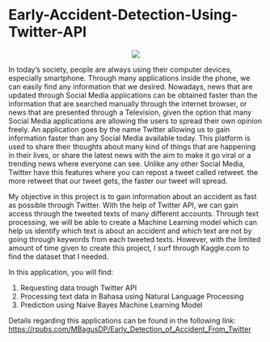 # Early-Accident-Detection-Using-Twitter-API

<p align="center"><img src="App_preview_tutorial.gif"></p>

In today’s society, people are always using their computer devices, especially smartphone. Through many applications inside the phone, we can easily find any information that we desired. Nowadays, news that are updated through Social Media applications can be obtained faster than the information that are searched manually through the internet browser, or news that are presented through a Television, given the option that many Social Media applications are allowing the users to spread their own opinion freely. An application goes by the name Twitter allowing us to gain information faster than any Social Media available today. This platform is used to share their thoughts about many kind of things that are happening in their lives, or share the latest news with the aim to make it go viral or a trending news where everyone can see. Unlike any other Social Media, Twitter have this features where you can repost a tweet called retweet. the more retweet that our tweet gets, the faster our tweet will spread.

My objective in this project is to gain information about an accident as fast as possible through Twitter. With the help of Twitter API, we can gain access through the tweeted texts of many different accounts. Through text processing, we will be able to create a Machine Learning model which can help us identify which text is about an accident and which text are not by going through keywords from each tweeted texts. However, with the limited amount of time given to create this project, I surf through Kaggle.com to find the dataset that I needed.

In this application, you will find:
  1. Requesting data trough Twitter API
  2. Processing text data in Bahasa using Natural Language Processing
  3. Prediction using Naive Bayes Machine Learning Model

Details regarding this applications can be found in the following link:
https://rpubs.com/MBagusDP/Early_Detection_of_Accident_From_Twitter
